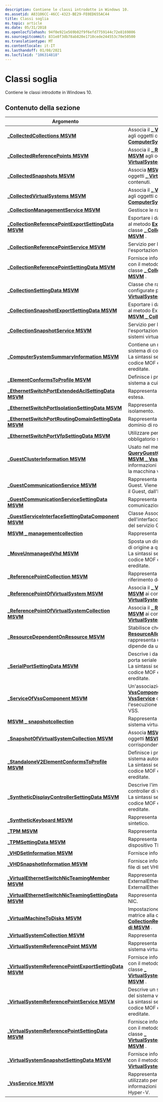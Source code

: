 ```yaml
---
description: Contiene le classi introdotte in Windows 10.
ms.assetid: A83106CC-46CC-4323-BE29-FE0ED655AC44
title: Classi soglia
ms.topic: article
ms.date: 05/31/2018
ms.openlocfilehash: 94f0e921e569b02f9f6efd7759144c72e8169806
ms.sourcegitcommit: 831e8f3db78ab820e1710cede244553c70e50500
ms.translationtype: MT
ms.contentlocale: it-IT
ms.lasthandoff: 01/08/2021
ms.locfileid: "106314818"
---
```

# <a name="threshold-classes"></a>Classi soglia

Contiene le classi introdotte in Windows 10.

## <a name="in-this-section"></a>Contenuto della sezione



| Argomento                                                                                                                      | Descrizione                                                                                                                                                                                                                                                                  |
|----------------------------------------------------------------------------------------------------------------------------|------------------------------------------------------------------------------------------------------------------------------------------------------------------------------------------------------------------------------------------------------------------------------|
| [**\_CollectedCollections MSVM**](msvm-collectedcollections.md)<br/>                                                 | Associa il [**\_ VirtualSystemCollection MSVM**](msvm-virtualsystemcollection.md) agli oggetti contenuti [**MSVM \_ ComputerSystem**](msvm-computersystem.md) .<br/>                                                                                                |
| [**\_CollectedReferencePoints MSVM**](msvm-collectedreferencepoints.md)<br/>                                         | Associa il [**\_ ReferencePointCollection MSVM**](msvm-referencepointcollection.md) agli oggetti contenuti [**MSVM \_ VirtualSystemReferencePoint**](msvm-virtualsystemreferencepoint.md) .<br/>                                                                    |
| [**\_CollectedSnapshots MSVM**](msvm-collectedsnapshots.md)<br/>                                                     | Associa [**MSVM \_ snapshotcollection**](msvm-snapshotcollection.md) agli oggetti [**\_ VirtualSystemSettingData MSVM**](msvm-virtualsystemsettingdata.md) contenuti.<br/>                                                                                      |
| [**\_CollectedVirtualSystems MSVM**](msvm-collectedvirtualsystems.md)<br/>                                           | Associa il [**\_ VirtualSystemCollection MSVM**](msvm-virtualsystemcollection.md) agli oggetti contenuti [**MSVM \_ ComputerSystem**](msvm-computersystem.md) .<br/>                                                                                                |
| [**\_CollectionManagementService MSVM**](msvm-collectionmanagementservice.md)<br/>                                   | Gestisce le raccolte nell'host Hyper-V.<br/>                                                                                                                                                                                                                      |
| [**\_CollectionReferencePointExportSettingData MSVM**](msvm-collectionreferencepointexportsettingdata.md)<br/>       | Esportare i dati delle impostazioni da passare al metodo [**ExportReferencePoint**](msvm-collectionreferencepointservice-exportreferencepoint.md) della classe [**\_ CollectionReferencePointService di MSVM**](msvm-collectionreferencepointservice.md) .<br/>                   |
| [**\_CollectionReferencePointService MSVM**](msvm-collectionreferencepointservice.md)<br/>                           | Servizio per la creazione, l'eliminazione e l'esportazione di punti di riferimento <br/>                                                                                                                                                                                                           |
| [**\_CollectionReferencePointSettingData MSVM**](msvm-collectionreferencepointsettingdata.md)<br/>                   | Fornisce informazioni aggiuntive da utilizzare con il metodo [**CreateReferencePoint**](msvm-collectionreferencepointservice-createreferencepoint.md) della classe [**\_ CollectionReferencePointService di MSVM**](msvm-collectionreferencepointservice.md) .<br/>          |
| [**\_CollectionSettingData MSVM**](msvm-collectionsettingdata.md)<br/>                                               | Classe che rappresenta le impostazioni configurate per un [**\_ VirtualSystemCollection MSVM**](msvm-virtualsystemcollection.md).<br/>                                                                                                                                       |
| [**\_CollectionSnapshotExportSettingData MSVM**](msvm-collectionsnapshotexportsettingdata.md)<br/>                   | Esportare i dati delle impostazioni da passare al metodo ExportSnapshot della classe [**MSVM \_ CollectionSnapshotService**](msvm-collectionsnapshotservice.md) .<br/>                                                                                                              |
| [**\_CollectionSnapshotService MSVM**](msvm-collectionsnapshotservice.md)<br/>                                       | Servizio per la creazione, l'eliminazione e l'esportazione di raccolte di snapshot di sistemi virtuali.<br/>                                                                                                                                                                                     |
| [**\_ComputerSystemSummaryInformation MSVM**](msvm-computersystemsummaryinformation.md)<br/>                         | Contiene un riepilogo delle informazioni sul sistema di computer virtuale specificato.<br/> La sintassi seguente è semplificata dal codice MOF e include tutte le proprietà ereditate.<br/>                                                                                   |
| [**\_ElementConformsToProfile MSVM**](msvm-elementconformstoprofile.md)<br/>                                         | Definisce i profili registrati a cui è conforme il sistema a cui si fa riferimento.<br/>                                                                                                                                                                                          |
| [**\_EthernetSwitchPortExtendedAclSettingData MSVM**](msvm-ethernetswitchportextendedaclsettingdata.md)<br/>         | Rappresenta le impostazioni ACL della porta estesa.<br/>                                                                                                                                                                                                                        |
| [**\_EthernetSwitchPortIsolationSettingData MSVM**](msvm-ethernetswitchportisolationsettingdata.md)<br/>             | Rappresenta i dati dell'impostazione di isolamento.<br/>                                                                                                                                                                                                                            |
| [**\_EthernetSwitchPortRoutingDomainSettingData MSVM**](msvm-ethernetswitchportroutingdomainsettingdata.md)<br/>     | Rappresenta i dati dell'impostazione del dominio di routing.<br/>                                                                                                                                                                                                                       |
| [**\_EthernetSwitchPortVfpSettingData MSVM**](msvm-ethernetswitchportvfpsettingdata.md)<br/>                         | Utilizzare per impostare VFP come obbligatorio su una porta.<br/>                                                                                                                                                                                                                            |
| [**\_GuestClusterInformation MSVM**](msvm-guestclusterinformation.md)<br/>                                           | Usato nel metodo [**QueryGuestClusterInformation**](msvm-vssservice-queryguestclusterinformation.md) nella classe [**MSVM \_ VssService**](msvm-vssservice.md) per recuperare informazioni sul cluster guest di cui fa parte la macchina virtuale.<br/>                               |
| [**\_GuestCommunicationService MSVM**](msvm-guestcommunicationservice.md)<br/>                                       | Rappresenta il servizio di comunicazione Guest. Viene usato per la comunicazione con il Guest, dall'host Hyper-V.<br/>                                                                                                                                                   |
| [**\_GuestCommunicationServiceSettingData MSVM**](msvm-guestcommunicationservicesettingdata.md)<br/>                 | Rappresenta le impostazioni del servizio di comunicazione Guest.<br/>                                                                                                                                                                                                       |
| [**\_GuestServiceInterfaceSettingDataComponent MSVM**](msvm-guestserviceinterfacesettingdatacomponent.md)<br/>       | Classe Association tra un componente dell'interfaccia del servizio Guest e la risorsa del servizio Guest.<br/>                                                                                                                                                                     |
| [**MSVM \_ managementcollection**](msvm-managementcollection.md)<br/>                                                 | Rappresenta una raccolta di altre raccolte.<br/>                                                                                                                                                                                                                     |
| [**\_MoveUnmanagedVhd MSVM**](msvm-moveunmanagedvhd.md)<br/>                                                         | Sposta un disco rigido virtuale dal percorso di origine a quello di destinazione.<br/> La sintassi seguente è semplificata dal codice MOF e include tutte le proprietà ereditate.<br/>                                                                                            |
| [**\_ReferencePointCollection MSVM**](msvm-referencepointcollection.md)<br/>                                         | Rappresenta una raccolta di punti di riferimento del sistema virtuale.<br/>                                                                                                                                                                                                       |
| [**\_ReferencePointOfVirtualSystem MSVM**](msvm-referencepointofvirtualsystem.md)<br/>                               | Associa il [**\_ VirtualSystemReferencePoint MSVM**](msvm-virtualsystemreferencepoint.md) ai corrispondenti oggetti [**\_ VirtualSystem di MSVM**](msvm-virtualsystemresourcecomponent.md) .<br/>                                                                     |
| [**\_ReferencePointOfVirtualSystemCollection MSVM**](msvm-referencepointofvirtualsystemcollection.md)<br/>           | Associa il [**\_ ReferencePointCollection MSVM**](msvm-referencepointcollection.md) ai corrispondenti oggetti [**\_ VirtualSystemCollection di MSVM**](msvm-virtualsystemcollection.md) .<br/>                                                                        |
| [**\_ResourceDependentOnResource MSVM**](msvm-resourcedependentonresource.md)<br/>                                   | Stabilisce che un'istanza di [**\_ ResourceAllocationSettingData CIM**](cim-resourceallocationsettingdata.md) che rappresenta un'allocazione di risorse dipende da un'altra allocazione di risorse.<br/>                                                                            |
| [**\_SerialPortSettingData MSVM**](msvm-serialportsettingdata.md)<br/>                                               | Descrive i dati dell'impostazione per una porta seriale virtuale.<br/> La sintassi seguente è semplificata dal codice MOF e include tutte le proprietà ereditate.<br/>                                                                                                          |
| [**\_ServiceOfVssComponent MSVM**](msvm-serviceofvsscomponent.md)<br/>                                               | Un'associazione tra un'istanza di [**MSVM \_ VssComponent**](msvm-vsscomponent.md) e un'istanza di [**MSVM \_ VssService**](msvm-vssservice.md) che rappresenta un servizio per l'esecuzione di operazioni sul componente VSS.<br/>                                    |
| [**MSVM \_ snapshotcollection**](msvm-snapshotcollection.md)<br/>                                                     | Rappresenta una raccolta di snapshot del sistema virtuale.<br/>                                                                                                                                                                                                              |
| [**\_SnapshotOfVirtualSystemCollection MSVM**](msvm-snapshotofvirtualsystemcollection.md)<br/>                       | Associa [**MSVM \_ snapshotcollection**](msvm-snapshotcollection.md) agli oggetti [**MSVM \_ VirtualSystemCollection**](msvm-virtualsystemcollection.md) corrispondenti.<br/>                                                                                    |
| [**\_StandaloneV2ElementConformsToProfile MSVM**](msvm-standalonev2elementconformstoprofile.md)<br/>                 | Definisce i profili registrati a cui è conforme il sistema autonomo a cui si fa riferimento.<br/> La sintassi seguente è semplificata dal codice MOF e include tutte le proprietà ereditate.<br/>                                                                            |
| [**\_SyntheticDisplayControllerSettingData MSVM**](msvm-syntheticdisplaycontrollersettingdata.md)<br/>               | Descrive l'impostazione dei dati per un controller di visualizzazione sintetica virtuale.<br/> La sintassi seguente è semplificata dal codice MOF e include tutte le proprietà ereditate.<br/>                                                                                         |
| [**\_SyntheticKeyboard MSVM**](msvm-synthetickeyboard.md)<br/>                                                       | Rappresenta un dispositivo di tastiera sintetico.<br/>                                                                                                                                                                                                                           |
| [**\_TPM MSVM**](msvm-tpm.md)<br/>                                                                                   | Rappresenta lo stato del dispositivo TPM.<br/>                                                                                                                                                                                                                           |
| [**\_TPMSettingData MSVM**](msvm-tpmsettingdata.md)<br/>                                                             | Rappresenta lo stato configurato del dispositivo TPM.<br/>                                                                                                                                                                                                                |
| [**\_VHDSetInformation MSVM**](msvm-vhdsetinformation.md)<br/>                                                       | Fornisce informazioni su un file di set VHD.<br/>                                                                                                                                                                                                                        |
| [**\_VHDSnapshotInformation MSVM**](msvm-vhdsnapshotinformation.md)<br/>                                             | Fornisce informazioni su uno snapshot in un file di set VHD <br/>                                                                                                                                                                                                      |
| [**\_VirtualEthernetSwitchNicTeamingMember MSVM**](msvm-virtualethernetswitchnicteamingmember.md)<br/>               | Rappresenta l'associazione tra un ExternalEthernetPort del team e un ExternalEthernetPort del membro.<br/>                                                                                                                                                                 |
| [**\_VirtualEthernetSwitchNicTeamingSettingData MSVM**](msvm-virtualethernetswitchnicteamingsettingdata.md)<br/>     | Rappresenta l'opzione impostazioni gruppo NIC.<br/>                                                                                                                                                                                                                       |
| [**\_VirtualMachineToDisks MSVM**](msvm-virtualmachinetodisks.md)<br/>                                               | Impostazione dei dati da passare come matrice alla classe [**\_ CollectionReferencePointExportSettingData di MSVM**](msvm-collectionreferencepointexportsettingdata.md) .<br/>                                                                                                     |
| [**\_VirtualSystemCollection MSVM**](msvm-virtualsystemcollection.md)<br/>                                           | Rappresenta una raccolta di sistemi virtuali.<br/>                                                                                                                                                                                                                       |
| [**\_VirtualSystemReferencePoint MSVM**](msvm-virtualsystemreferencepoint.md)<br/>                                   | Rappresenta un punto di riferimento per un sistema virtuale.<br/>                                                                                                                                                                                                                |
| [**\_VirtualSystemReferencePointExportSettingData MSVM**](msvm-virtualsystemreferencepointexportsettingdata.md)<br/> | Fornisce informazioni aggiuntive da utilizzare con il metodo [**ExportReferencePoint**](msvm-virtualsystemreferencepointservice-exportreferencepoint.md) della classe [**\_ VirtualSystemReferencePointService di MSVM**](msvm-virtualsystemreferencepointservice.md) .<br/> |
| [**\_VirtualSystemReferencePointService MSVM**](msvm-virtualsystemreferencepointservice.md)<br/>                     | Descrive un servizio del punto di riferimento del sistema virtuale.<br/> La sintassi seguente è semplificata dal codice MOF e include tutte le proprietà ereditate.<br/>                                                                                                            |
| [**\_VirtualSystemReferencePointSettingData MSVM**](msvm-virtualsystemreferencepointsettingdata.md)<br/>             | Fornisce informazioni aggiuntive da utilizzare con il metodo [**CreateReferencePoint**](msvm-virtualsystemreferencepointservice-createreferencepoint.md) della classe [**\_ VirtualSystemReferencePointService di MSVM**](msvm-virtualsystemreferencepointservice.md) .<br/> |
| [**\_VirtualSystemSnapshotSettingData MSVM**](msvm-virtualsystemsnapshotsettingdata.md)<br/>                         | Fornisce informazioni aggiuntive da utilizzare con il metodo [**CreateSnapshot**](cim-virtualsystemsnapshotservice-createsnapshot.md) della classe [**\_ VirtualSystemSnapshotService di MSVM**](msvm-virtualsystemsnapshotservice.md) .<br/>                                |
| [**\_VssService MSVM**](msvm-vssservice.md)<br/>                                                                     | Rappresenta il servizio VSS Guest. Viene utilizzato per eseguire query sulle informazioni del cluster guest dall'host Hyper-V.<br/>                                                                                                                                                        |



 

 

 




